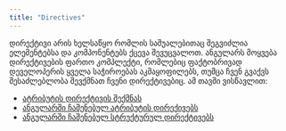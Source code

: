 ```yaml
---
title: "Directives"
---
```


დირექტივი არის ხელსაწყო რომლის საშუალებითაც შეგვიძლია ელემენტებსა და კომპონენტებს
ქცევა შევუცვალოთ. ანგულარს მოყვება დირექტივების ფართო კომპლექტი, რომლებიც
ფაქტობრივად დეველოპერის ყველა საჭიროებას აკმაყოფილებს, თუმცა ჩვენ გვაქვს შესაძლებლობა
შევქმნათ ჩვენი დირექტივებიც. ამ თავში ვისწავლით:

- [ატრიბუტის დირექტივის შექმნას](./creating-directive.html)
- [ანგულარში ჩაშენებულ ატრიბუტის დირექივებს](./attribute-directives.html)
- [ანგულარში ჩაშენებულ სტრუქტურულ დირექტივებს](./structural-directives.html)

